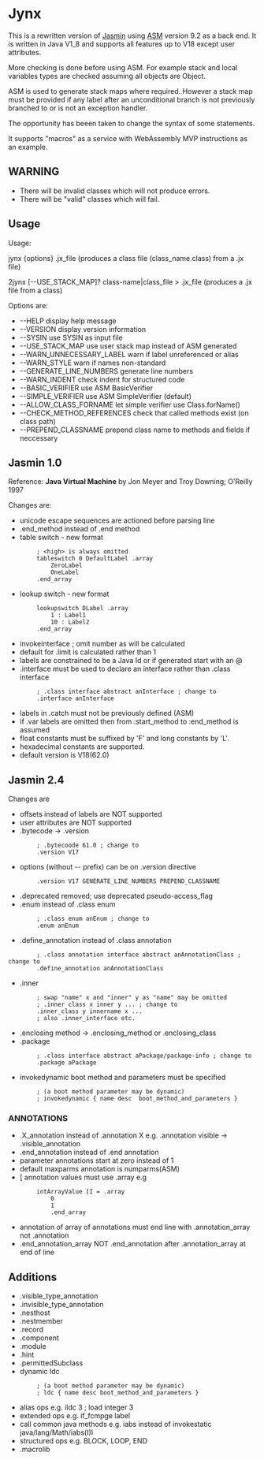 # Jynx

This is a rewritten version of [Jasmin](https://github.com/davidar/jasmin)
 using [ASM](https://asm.ow2.io) version 9.2 as a back end.
It is written in Java V1_8 and supports all features up to V18 except user attributes.

More checking is done before using ASM. For example
 stack and local variables types are checked assuming
 all objects are Object.

ASM is used to generate stack maps where required. However a stack map
must be provided if any label after an unconditional branch is
not previously branched to or is not an exception handler.

The opportunity has beeen taken to change the syntax of some statements.

It supports "macros" as a service with WebAssembly MVP instructions as an example.

## WARNING

*	There will be invalid classes which will not produce errors.
*	There will be "valid" classes which will fail.

## Usage

Usage:

 jynx {options} .jx_file
   (produces a class file (class_name.class) from a .jx file)

 2jynx [--USE_STACK_MAP]? class-name|class_file > .jx_file
   (produces a .jx file from a class)

Options are:

*	--HELP display help message
*	--VERSION display version information
*	--SYSIN use SYSIN as input file
*	--USE_STACK_MAP use user stack map instead of ASM generated
*	--WARN_UNNECESSARY_LABEL warn if label unreferenced or alias
*	--WARN_STYLE warn if names non-standard
*	--GENERATE_LINE_NUMBERS generate line numbers
*	--WARN_INDENT check indent for structured code
*	--BASIC_VERIFIER use ASM BasicVerifier
*	--SIMPLE_VERIFIER use ASM SimpleVerifier (default)
*	--ALLOW_CLASS_FORNAME let simple verifier use Class.forName()
*	--CHECK_METHOD_REFERENCES check that called methods exist (on class path)
*	--PREPEND_CLASSNAME prepend class name to methods and fields if neccessary

## Jasmin 1.0

Reference: **Java Virtual Machine** by Jon Meyer and Troy Downing; O'Reilly 1997

Changes are:

*	unicode escape sequences are actioned before parsing line
*	.end_method instead of .end method
*	table switch - new format
```
		; <high> is always omitted
		tableswitch 0 DefaultLabel .array
			ZeroLabel
			OneLabel
		.end_array
```		
*	lookup switch - new format
```
		lookupswitch DLabel .array
			1 : Label1
			10 : Label2
		.end_array
```
*	invokeinterface ; omit number as will be calculated
*	default for .limit is calculated rather than 1
*	labels are constrained to be a Java Id or if generated start with an @
*	.interface must be used to declare an interface rather than .class interface
```
		; .class interface abstract anInterface ; change to
		.interface anInterface
```
*	labels in .catch must not be previously defined (ASM)
*	if .var labels are omitted then from :start_method to :end_method is assumed
*	float constants must be suffixed by 'F' and long constants by 'L'.
*	hexadecimal constants are supported.
*	default version is V18(62.0)
  
## Jasmin 2.4

Changes are

*	offsets instead of labels are NOT supported
*	user attributes are NOT supported
*	.bytecode -> .version
```
		; .bytecoode 61.0 ; change to
		.version V17
```
*	options (without -- prefix) can be on .version directive
```
		.version V17 GENERATE_LINE_NUMBERS PREPEND_CLASSNAME
```
*	.deprecated removed; use deprecated pseudo-access_flag
*	.enum instead of .class enum
```
		; .class enum anEnum ; change to
		.enum anEnum
```
*	.define_annotation instead of .class annotation
```
		; .class annotation interface abstract anAnnotationClass ; change to
		.define_annotation anAnnotationClass
```
*	.inner
```
		; swap "name" x and "inner" y as "name" may be omitted
		; .inner class x inner y ... ; change to
		.inner_class y innername x ...
		; also .inner_interface etc.
```
*	.enclosing method -> .enclosing_method or .enclosing_class
*	.package
```
		; .class interface abstract aPackage/package-info ; change to
		.package aPackage
```
*	invokedynamic boot method and parameters must be specified
```
		; (a boot method parameter may be dynamic) 
		; invokedynamic { name desc  boot_method_and_parameters }
```
### ANNOTATIONS

*	.X_annotation instead of .annotation X e.g. .annotation visible -> .visible_annotation
*	.end_annotation instead of .end annotation
*	parameter annotations start at zero instead of 1
*	default maxparms annotation is numparms(ASM)
*	[ annotation values must use .array e.g
```
		intArrayValue [I = .array
			0
			1
    		.end_array
```
*	annotation of array of annotations must end line with .annotation_array not .annotation
*	.end_annotation_array NOT .end_annotation after .annotation_array at end of line


## Additions

*	.visible_type_annotation
*	.invisible_type_annotation
*	.nesthost
*	.nestmember
*	.record
*	.component
*	.module
*	.hint
*	.permittedSubclass
*	dynamic ldc
```
		; (a boot method parameter may be dynamic) 
		; ldc { name desc boot_method_and_parameters } 
```
*	alias ops e.g. ildc 3 ; load integer 3
*	extended ops e.g. if_fcmpge label
*	call common java methods e.g. iabs instead of invokestatic java/lang/Math/iabs(I)I
*	structured ops e.g. BLOCK, LOOP, END
*	.macrolib
